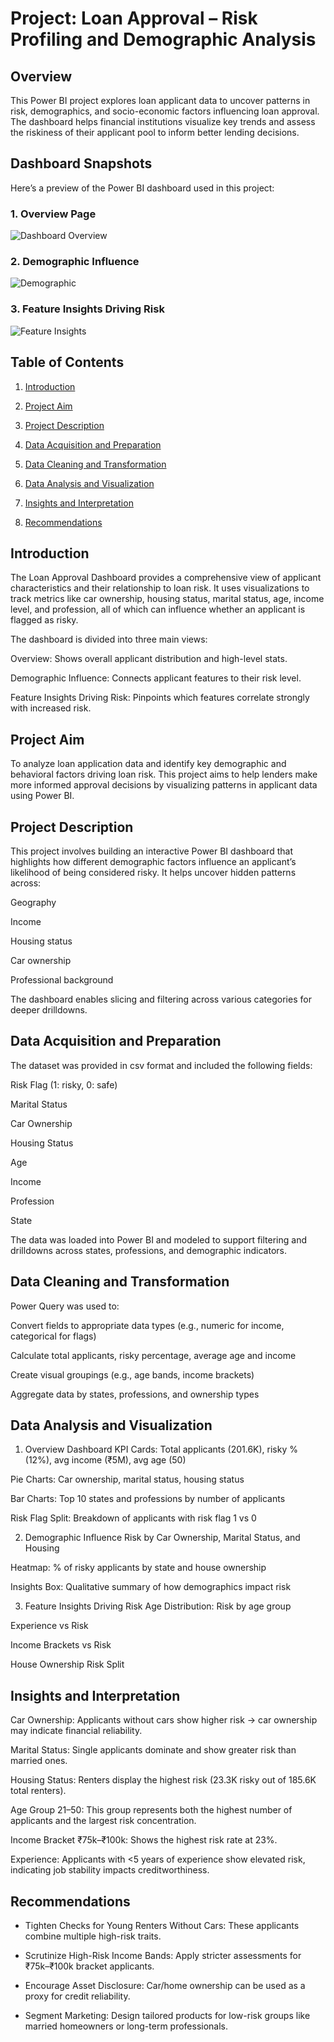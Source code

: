 # Project: Loan Approval – Risk Profiling and Demographic Analysis

## Overview
This Power BI project explores loan applicant data to uncover patterns in risk, demographics, and socio-economic factors influencing loan approval. The dashboard helps financial institutions visualize key trends and assess the riskiness of their applicant pool to inform better lending decisions.

## Dashboard Snapshots

Here’s a preview of the Power BI dashboard used in this project:

### 1. Overview Page
![Dashboard Overview](https://github.com/KelechiEmereole/Laon_Approval-Project/blob/main/Dashbord_Overview.PNG?raw=true)

### 2. Demographic Influence
![Demographic](https://github.com/KelechiEmereole/Laon_Approval-Project/blob/main/Demographic_influence.PNG?raw=true)

### 3. Feature Insights Driving Risk
![Feature Insights](images/feature_insights.png)

## Table of Contents
1. [Introduction](#introduction)
2. [Project Aim](#project-aim)

3. [Project Description](#project-description)

4. [Data Acquisition and Preparation](#data-Acquisition-and-preparation)

5. [Data Cleaning and Transformation](#data-cleaning-and-transformation)

6. [Data Analysis and Visualization](#data-analysis-and-visualization)

7. [Insights and Interpretation](#insights-and-interpretation)

8. [Recommendations](#recommendations)

## Introduction
The Loan Approval Dashboard provides a comprehensive view of applicant characteristics and their relationship to loan risk. It uses visualizations to track metrics like car ownership, housing status, marital status, age, income level, and profession, all of which can influence whether an applicant is flagged as risky.

The dashboard is divided into three main views:

Overview: Shows overall applicant distribution and high-level stats.

Demographic Influence: Connects applicant features to their risk level.

Feature Insights Driving Risk: Pinpoints which features correlate strongly with increased risk.

## Project Aim
To analyze loan application data and identify key demographic and behavioral factors driving loan risk. This project aims to help lenders make more informed approval decisions by visualizing patterns in applicant data using Power BI.

## Project Description
This project involves building an interactive Power BI dashboard that highlights how different demographic factors influence an applicant’s likelihood of being considered risky. It helps uncover hidden patterns across:

Geography

Income

Housing status

Car ownership

Professional background

The dashboard enables slicing and filtering across various categories for deeper drilldowns.

## Data Acquisition and Preparation
The dataset was provided in csv format and included the following fields:

Risk Flag (1: risky, 0: safe)

Marital Status

Car Ownership

Housing Status

Age

Income

Profession

State

The data was loaded into Power BI and modeled to support filtering and drilldowns across states, professions, and demographic indicators.

## Data Cleaning and Transformation
Power Query was used to:

Convert fields to appropriate data types (e.g., numeric for income, categorical for flags)

Calculate total applicants, risky percentage, average age and income

Create visual groupings (e.g., age bands, income brackets)

Aggregate data by states, professions, and ownership types

## Data Analysis and Visualization
1. Overview Dashboard
KPI Cards: Total applicants (201.6K), risky % (12%), avg income (₹5M), avg age (50)

Pie Charts: Car ownership, marital status, housing status

Bar Charts: Top 10 states and professions by number of applicants

Risk Flag Split: Breakdown of applicants with risk flag 1 vs 0

2. Demographic Influence
Risk by Car Ownership, Marital Status, and Housing

Heatmap: % of risky applicants by state and house ownership

Insights Box: Qualitative summary of how demographics impact risk

3. Feature Insights Driving Risk
Age Distribution: Risk by age group

Experience vs Risk

Income Brackets vs Risk

House Ownership Risk Split


## Insights and Interpretation
Car Ownership: Applicants without cars show higher risk → car ownership may indicate financial reliability.

Marital Status: Single applicants dominate and show greater risk than married ones.

Housing Status: Renters display the highest risk (23.3K risky out of 185.6K total renters).

Age Group 21–50: This group represents both the highest number of applicants and the largest risk concentration.

Income Bracket ₹75k–₹100k: Shows the highest risk rate at 23%.

Experience: Applicants with <5 years of experience show elevated risk, indicating job stability impacts creditworthiness.

## Recommendations
* Tighten Checks for Young Renters Without Cars: These applicants combine multiple high-risk traits.

* Scrutinize High-Risk Income Bands: Apply stricter assessments for ₹75k–₹100k bracket applicants.

* Encourage Asset Disclosure: Car/home ownership can be used as a proxy for credit reliability.

* Segment Marketing: Design tailored products for low-risk groups like married homeowners or long-term professionals.
